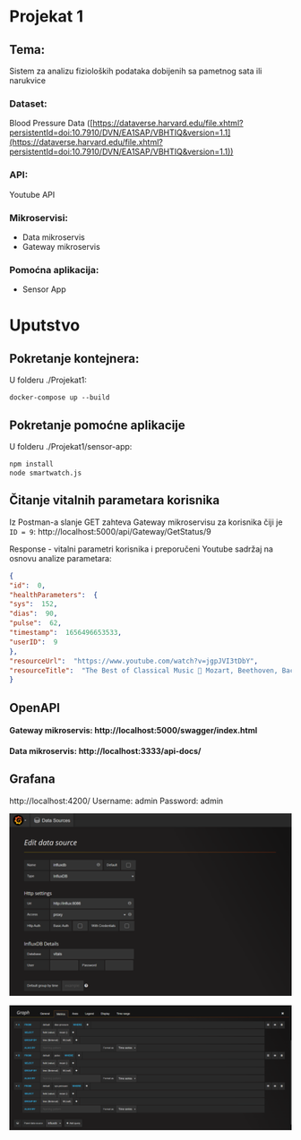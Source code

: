# Projekat 1
## Tema:
Sistem za analizu fizioloških podataka dobijenih sa pametnog sata ili narukvice
### Dataset: 
Blood Pressure Data ([https://dataverse.harvard.edu/file.xhtml?persistentId=doi:10.7910/DVN/EA1SAP/VBHTIQ&version=1.1](https://dataverse.harvard.edu/file.xhtml?persistentId=doi:10.7910/DVN/EA1SAP/VBHTIQ&version=1.1))
### API: 
Youtube API
### Mikroservisi:
- Data mikroservis
- Gateway mikroservis
### Pomoćna aplikacija:
- Sensor App



# Uputstvo

## Pokretanje kontejnera:
U folderu ./Projekat1: 
```
docker-compose up --build
```

## Pokretanje pomoćne aplikacije
U folderu ./Projekat1/sensor-app:
```
npm install
node smartwatch.js
```

## Čitanje vitalnih parametara korisnika
Iz Postman-a slanje GET zahteva Gateway mikroservisu za korisnika čiji je ```ID = 9```:
http://localhost:5000/api/Gateway/GetStatus/9

Response - vitalni parametri korisnika i preporučeni Youtube sadržaj na osnovu analize parametara:
``` json
{
"id":  0,
"healthParameters":  {
"sys":  152,
"dias":  90,
"pulse":  62,
"timestamp":  1656496653533,
"userID":  9
},
"resourceUrl":  "https://www.youtube.com/watch?v=jgpJVI3tDbY",
"resourceTitle":  "The Best of Classical Music 🎻 Mozart, Beethoven, Bach, Chopin, Vivaldi 🎹 Most Famous Classic Pieces"
}
```

## OpenAPI
#### Gateway mikroservis: http://localhost:5000/swagger/index.html
#### Data mikroservis: http://localhost:3333/api-docs/


## Grafana
http://localhost:4200/
Username: admin
Password: admin

![Kreiranje data source-a](./resources/datasource.png)

![Dashboard](./resources/dashboard.png)